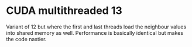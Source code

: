# CUDA multithreaded 13
Variant of 12 but where the first and last threads load the neighbour values into shared memory as well.  Performance is basically identical but makes the code nastier.